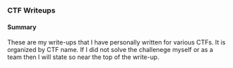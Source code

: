 ### CTF Writeups

#### Summary
These are my write-ups that I have personally written for various CTFs. It is organized by CTF name. If I did not solve the challenege myself or as a team then I will state so near the top of the write-up.

